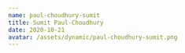 ```yaml
---
name: paul-choudhury-sumit
title: Sumit Paul-Choudhury
date: 2020-10-21
avatar: /assets/dynamic/paul-choudhury-sumit.png
---
```

